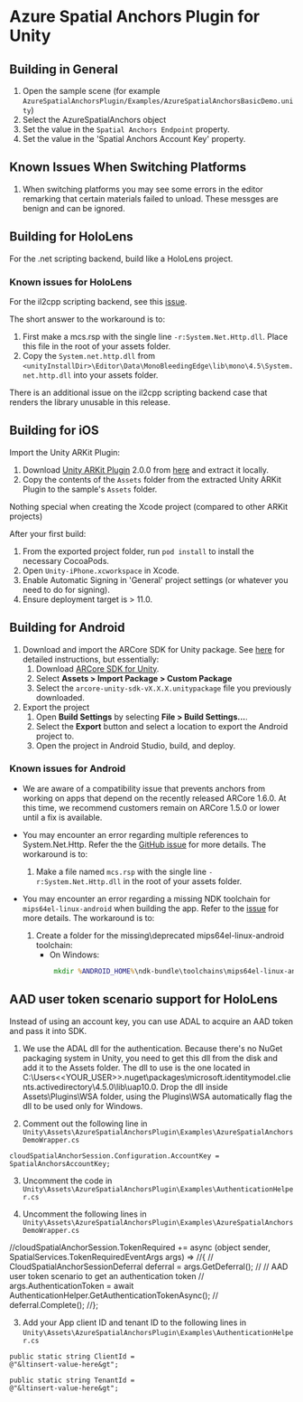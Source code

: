 # Azure Spatial Anchors Plugin for Unity

## Building in General
1. Open the sample scene (for example `AzureSpatialAnchorsPlugin/Examples/AzureSpatialAnchorsBasicDemo.unity`)
2. Select the AzureSpatialAnchors object
3. Set the value in the `Spatial Anchors Endpoint` property.
4. Set the value in the 'Spatial Anchors Account Key' property. 

## Known Issues When Switching Platforms
1. When switching platforms you may see some errors in the editor remarking that certain materials failed to unload. These messges are benign and can be ignored.  

## Building for HoloLens

For the .net scripting backend, build like a HoloLens project.

### Known issues for HoloLens

For the il2cpp scripting backend, see this [issue](https://forum.unity.com/threads/httpclient.460748/).

The short answer to the workaround is to:

1. First make a mcs.rsp with the single line `-r:System.Net.Http.dll`. Place this file in the root of your assets folder.
2. Copy the `System.net.http.dll` from `<unityInstallDir>\Editor\Data\MonoBleedingEdge\lib\mono\4.5\System.net.http.dll` into your assets folder.

There is an additional issue on the il2cpp scripting backend case that renders the library unusable in this release.

## Building for iOS

Import the Unity ARKit Plugin:

1. Download [Unity ARKit Plugin](https://bitbucket.org/Unity-Technologies/unity-arkit-plugin/downloads/?tab=tags) 2.0.0 from [here](https://bitbucket.org/Unity-Technologies/unity-arkit-plugin/get/v2.0.0.zip)
   and extract it locally.
2. Copy the contents of the `Assets` folder from the extracted Unity ARKit Plugin to the sample's `Assets` folder.

Nothing special when creating the Xcode project (compared to other ARKit projects)

After your first build:

1. From the exported project folder, run `pod install` to install the necessary CocoaPods.
2. Open `Unity-iPhone.xcworkspace` in Xcode.
3. Enable Automatic Signing in 'General' project settings (or whatever you need to do for signing).
4. Ensure deployment target is > 11.0.

## Building for Android

1. Download and import the ARCore SDK for Unity package. See [here](https://developers.google.com/ar/develop/unity/quickstart-android#get_the_arcore_sdk_for_unity) for detailed instructions, but essentially:
    1. Download [ARCore SDK for Unity](https://github.com/google-ar/arcore-unity-sdk/releases).
    2. Select **Assets > Import Package > Custom Package**
    3. Select the `arcore-unity-sdk-vX.X.X.unitypackage` file you previously downloaded.
2. Export the project
    1. Open **Build Settings** by selecting **File > Build Settings...**.
    2. Select the **Export** button and select a location to export the Android project to.
    3. Open the project in Android Studio, build, and deploy.

### Known issues for Android

- We are aware of a compatibility issue that prevents anchors from working on apps that depend on the recently released
  ARCore 1.6.0. At this time, we recommend customers remain on ARCore 1.5.0 or lower until a fix is available.

- You may encounter an error regarding multiple references to System.Net.Http. Refer the the
  [GitHub issue](https://forum.unity.com/threads/httpclient.460748/) for more details.
  The workaround is to:
  1. Make a file named `mcs.rsp` with the single line `-r:System.Net.Http.dll` in the root of your assets folder.

- You may encounter an error regarding a missing NDK toolchain for `mips64el-linux-android` when building the app.
  Refer to the [issue](https://github.com/google/filament/issues/15#issuecomment-426259512) for more details.
  The workaround is to:

  1. Create a folder for the missing\deprecated mips64el-linux-android toolchain:
       - On Windows:
         ``` cmd
          mkdir %ANDROID_HOME%\ndk-bundle\toolchains\mips64el-linux-android\prebuilt\windows-x86_64
         ```

## AAD user token scenario support for HoloLens

Instead of using an account key, you can use ADAL to acquire an AAD token and pass it into SDK.

1. We use the ADAL dll for the authentication. Because there's no NuGet packaging system in Unity, you need to get this dll from the disk and add it to the Assets folder.
   The dll to use is the one located in C:\Users\<<YOUR_USER>>\.nuget\packages\microsoft.identitymodel.clients.activedirectory\4.5.0\lib\uap10.0.
   Drop the dll inside Assets\Plugins\WSA folder, using the Plugins\WSA automatically flag the dll to be used only for Windows.

2. Comment out the following line in `Unity\Assets\AzureSpatialAnchorsPlugin\Examples\AzureSpatialAnchorsDemoWrapper.cs`

<code>cloudSpatialAnchorSession.Configuration.AccountKey = SpatialAnchorsAccountKey;</code>

3. Uncomment the code in `Unity\Assets\AzureSpatialAnchorsPlugin\Examples\AuthenticationHelper.cs`

4. Uncomment the following lines in `Unity\Assets\AzureSpatialAnchorsPlugin\Examples\AzureSpatialAnchorsDemoWrapper.cs`

//cloudSpatialAnchorSession.TokenRequired += async (object sender, SpatialServices.TokenRequiredEventArgs args) =>
//{
//    CloudSpatialAnchorSessionDeferral deferral = args.GetDeferral();
//    // AAD user token scenario to get an authentication token
//    args.AuthenticationToken = await AuthenticationHelper.GetAuthenticationTokenAsync();
//    deferral.Complete();
//};

3. Add your App client ID and tenant ID to the following lines in `Unity\Assets\AzureSpatialAnchorsPlugin\Examples\AuthenticationHelper.cs`

<code>public static string ClientId = @"&ltinsert-value-here&gt";</code>

<code>public static string TenantId = @"&ltinsert-value-here&gt";</code>
